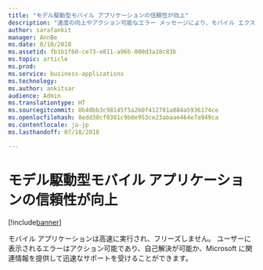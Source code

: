 ```yaml
---
title: "モデル駆動型モバイル アプリケーションの信頼性が向上"
description: "速度の向上やアクション可能なエラー メッセージにより、モバイル エクスペリエンスがさらに楽しくなります"
author: sarafankit
manager: AnnBe
ms.date: 8/10/2018
ms.assetid: fb1b1f60-ce73-e811-a96b-000d3a18c83b
ms.topic: article
ms.prod: 
ms.service: business-applications
ms.technology: 
ms.author: ankitsar
audience: Admin
ms.translationtype: HT
ms.sourcegitcommit: 0b40bb3c98145f5a260f412701a884a5936174ce
ms.openlocfilehash: 8edd30cf0301c9b0e953ce23abaae464e7a949ca
ms.contentlocale: ja-jp
ms.lasthandoff: 07/18/2018

---
```

# <a name="model-driven-mobile-applications-are-more-reliable"></a>モデル駆動型モバイル アプリケーションの信頼性が向上


[!include[banner](../../includes/banner.md)]

モバイル アプリケーションは高速に実行され、フリーズしません。 ユーザーに表示されるエラーはアクション可能であり、自己解決が可能か、Microsoft に関連情報を提供して迅速なサポートを受けることができます。

